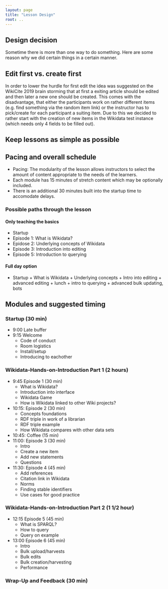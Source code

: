 ```yaml
---
layout: page
title: "Lesson Design"
root: ..
---
```

## Design decision

Sometime there is more than one way to do something. Here are some
reason why we did certain things in a certain manner.

## Edit first vs. create first

In order to lower the hurdle for first edit the idea was suggested on
the WikiCite 2019 brain storming that at first a exiting article
should be edited and then later a new one should be created. This
comes with the disadvantage, that either the participants work on
rather different items (e.g. find something via the random item link)
or the instructor has to pick/create for each participant a suiting
item. Due to this we decided to rather start with the creation of new
items in the Wikidata test instance (which needs only 4 fields to be
filled out).

## Keep lessons as simple as possible

## Pacing and overall schedule

* Pacing: The modularity of the lesson allows instructors to select the amount of content
appropriate to the needs of the learners. 
* Each module has 15 minutes of stretch content which may be optionally included.
* There is an additional 30 minutes built into the startup time to accomodate delays. 

### Possible paths through the lesson

#### Only teaching the basics
* Startup
* Episode 1: What is Wikidata?
* Epidose 2: Underlying concepts of Wikidata
* Episode 3: Introduction into editing
* Episode 5: Introduction to querying

#### Full day option
* Startup + What is Wikidata + Underlying concepts + Intro into editing + advanced editing + lunch + intro to querying + advanced bulk updating, bots 

## Modules and suggested timing

### Startup (30 min)
* 9:00 Late buffer
* 9:15 Welcome
    * Code of conduct
    * Room logistics
    * Install/setup
    * Introducing to eachother

### Wikidata-Hands-on-Introduction Part 1 (2 hours)
* 9:45 Episode 1 (30 min)
    * What is Wikidata?
    * Introduction into interface
    * Wikidata Game
    * How is Wikidata linked to other Wiki projects?
* 10:15: Episode 2 (30 min)
    * Concepts foundations
    * RDF triple in work of a librarian
    * RDF triple example
    * How Wikidata compares with other data sets
* 10:45: Coffee (15 min)
* 11:00: Episode 3 (30 min)
    * Intro 
    * Create a new item
    * Add new statements
    * Questions    
* 11:30: Episode 4 (45 min)
    * Add references
    * Citation link in Wikidata
    * Norms
    * Finding stable identifiers
    * Use cases for good practice

### Wikidata-Hands-on-Introduction Part 2 (1 1/2 hour)
* 12:15 Episode 5 (45 min)
    * What is SPARQL? 
    * How to query
    * Query on example
* 13:00 Episode 6 (45 min)
    * Intro
    * Bulk upload/harvests
    * Bulk edits
    * Bulk creation/harvesting
    * Performance


### Wrap-Up and Feedback (30 min)
